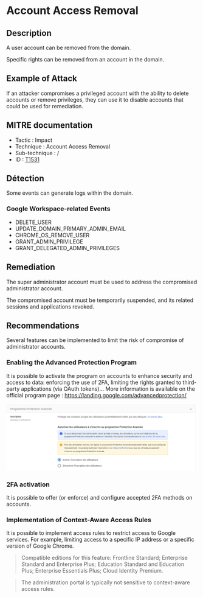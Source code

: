 # Account Access Removal

## Description

A user account can be removed from the domain.

Specific rights can be removed from an account in the domain.

## Example of Attack

If an attacker compromises a privileged account with the ability to delete accounts or remove privileges, they can use it to disable accounts that could be used for remediation.

## MITRE documentation

- Tactic : Impact
- Technique : Account Access Removal
- Sub-technique : /
- ID : [T1531](https://attack.mitre.org/techniques/T1531/)

## Détection

Some events can generate logs within the domain.


### Google Workspace-related Events

- DELETE_USER
- UPDATE_DOMAIN_PRIMARY_ADMIN_EMAIL
- CHROME_OS_REMOVE_USER
- GRANT_ADMIN_PRIVILEGE
- GRANT_DELEGATED_ADMIN_PRIVILEGES

## Remediation

The super administrator account must be used to address the compromised administrator account.

The compromised account must be temporarily suspended, and its related sessions and applications revoked.

## Recommendations

Several features can be implemented to limit the risk of compromise of administrator accounts.

### Enabling the Advanced Protection Program

It is possible to activate the program on accounts to enhance security and access to data: enforcing the use of 2FA, limiting the rights granted to third-party applications (via OAuth tokens)... More information is available on the official program page : https://landing.google.com/advancedprotection/

![img](../resources/advanced_program.png)

### 2FA activation

It is possible to offer (or enforce) and configure accepted 2FA methods on accounts.

### Implementation of Context-Aware Access Rules

It is possible to implement access rules to restrict access to Google services. For example, limiting access to a specific IP address or a specific version of Google Chrome.

> Compatible editions for this feature: Frontline Standard; Enterprise Standard and Enterprise Plus; Education Standard and Education Plus; Enterprise Essentials Plus; Cloud Identity Premium.

> The administration portal is typically not sensitive to context-aware access rules.
